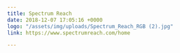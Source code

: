 ```yaml
---
title: Spectrum Reach
date: 2018-12-07 17:05:16 +0000
logo: "/assets/img/uploads/Spectrum_Reach_RGB (2).jpg"
link: https://www.spectrumreach.com/home

---
```

